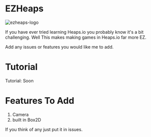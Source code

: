 # EZHeaps
![ezheaps-logo](https://github.com/SabeDoesThings/EZHeaps/assets/122580233/1771b724-d4bd-4fc5-83fd-b94599d1133b)

If you have ever tried learning Heaps.io you probably know it's a bit challenging. Well This makes making games in Heaps.io far more EZ.

Add any issues or features you would like me to add.

# Tutorial
Tutorial: Soon

# Features To Add
1. Camera
2. built in Box2D

If you think of any just put it in issues.
